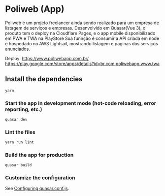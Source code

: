 # Poliweb (App)

Poliweb é um projeto freelancer ainda sendo realizado para um empresa de listagem de serviços e empresas. Desenvolvido em Quasar(Vue 3), o produto tem o deploy na Cloudflare Pages, e o app mobile disponibilizado em PWA e TWA na PlayStore
Sua funnção é consumir a API criada em node e hospedado no AWS Lightsail, mostrando listagem e paginas dos serviços anunciados.

Deploy:
https://www.poliwebapp.com.br/
https://play.google.com/store/apps/details?id=br.com.poliwebapp.www.twa

## Install the dependencies
```bash
yarn
```

### Start the app in development mode (hot-code reloading, error reporting, etc.)
```bash
quasar dev
```

### Lint the files
```bash
yarn run lint
```

### Build the app for production
```bash
quasar build
```

### Customize the configuration
See [Configuring quasar.conf.js](https://v2.quasar.dev/quasar-cli/quasar-conf-js).
